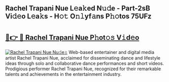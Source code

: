 ## Rachel Trapani Nue L𝚎a𝚔ed N𝚞𝚍e - Part-2sB Vi𝚍𝚎o L𝚎a𝚔s - H𝚘𝚝 O𝚗𝚕yf𝚊ns P𝚑𝚘tos 75UFz

# <h2><a href="http://kf5bq1.oniu.top/?m=Rachel+Trapani+Nue">🔗👉 🔴 Rachel Trapani Nue P𝚑ot𝚘𝚜 V𝚒d𝚎o</a></h2>

[![Rachel Trapani Nue Nu𝚍e𝚜](https://i.imgur.com/0qMVB7G.gif)](http://kf5bq1.oniu.top/?m=Rachel+Trapani+Nue)
Web-based entertainer and digital media artist Rachel Trapani Nue, acclaimed for disseminating dance and lifestyle ideas through solo and collaborative dance performances and short videos. Prodigious performer Rachel Trapani Nue, recognized for their remarkable talents and achievements in the entertainment industry.  
